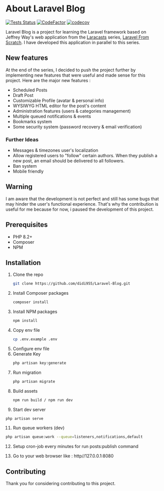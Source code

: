 # About Laravel Blog

[![Tests Status](https://github.com/didi955/Laravel-Blog/actions/workflows/tests.yml/badge.svg)](https://github.com/didi955/Laravel-Blog/actions/workflows/tests.yml)
[![CodeFactor](https://www.codefactor.io/repository/github/didi955/laravel-blog/badge)](https://www.codefactor.io/repository/github/didi955/laravel-blog)
[![codecov](https://codecov.io/gh/didi955/Laravel-Blog/branch/master/graph/badge.svg?token=2S5I3NLZDO)](https://codecov.io/gh/didi955/Laravel-Blog)

Laravel Blog is a project for learning the Laravel framework based on Jeffrey Way's web application from the [Laracasts](https://laracasts.com) series, [Laravel From Scratch](https://laravelfromscratch.com).
I have developed this application in parallel to this series.

## New features

At the end of the series, I decided to push the project further by implementing new features that were useful and made sense for this project.
Here are the major new features :

- Scheduled Posts
- Draft Post
- Customizable Profile (avatar & personal info)
- WYSIWYG HTML editor for the post's content
- Administration features (users & categories management)
- Multiple queued notifications & events
- Bookmarks system
- Some security system (password recovery & email verification)

### Further Ideas

- Messages & timezones user's localization
- Allow registered users to "follow" certain authors. When they publish a new post, an email should be delivered to all followers.
- Ban system
- Mobile friendly

## Warning

I am aware that the development is not perfect and still has some bugs that may hinder the user's functional experience.
That's why the contribution is useful for me because for now, i paused the development of this project.

## Prerequisites

* PHP 8.2+
* Composer
* NPM

## Installation

1. Clone the repo
   ```sh
   git clone https://github.com/didi955/Laravel-Blog.git
   ```
2. Install Composer packages
   ```sh
   composer install
   ```
4. Install NPM packages
   ```sh
   npm install
   ```
5. Copy env file
   ```sh
   cp .env.example .env
   ```
6. Configure env file
7. Generate Key
   ```sh
   php artisan key:generate
   ```
8. Run migration
   ```sh
   php artisan migrate
   ```
9. Build assets
   ```sh
   npm run build / npm run dev
   ```
10. Start dev server
   ```sh
   php artisan serve
   ```
11. Run queue workers (dev)
   ```sh
   php artisan queue:work --queue=listeners,notifications,default
   ```
12. Setup cron-job every minutes for run posts:publish command
    
13. Go to your web browser
    like : http//127.0.0.1:8080


## Contributing

Thank you for considering contributing to this project.


